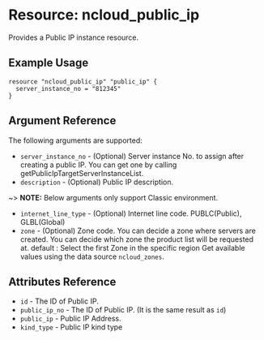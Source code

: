 # Resource: ncloud_public_ip

Provides a Public IP instance resource.

## Example Usage

```hcl
resource "ncloud_public_ip" "public_ip" {
  server_instance_no = "812345"
}
```

## Argument Reference

The following arguments are supported:

* `server_instance_no` - (Optional) Server instance No. to assign after creating a public IP. You can get one by calling getPublicIpTargetServerInstanceList.
* `description` - (Optional) Public IP description.

~> **NOTE:** Below arguments only support Classic environment.

* `internet_line_type` - (Optional) Internet line code. PUBLC(Public), GLBL(Global)
* `zone` - (Optional) Zone code. You can decide a zone where servers are created. You can decide which zone the product list will be requested at. default : Select the first Zone in the specific region
    Get available values using the data source `ncloud_zones`.

## Attributes Reference

* `id` - The ID of Public IP.
* `public_ip_no` - The ID of Public IP. (It is the same result as `id`)
* `public_ip` - Public IP Address.
* `kind_type` - Public IP kind type
